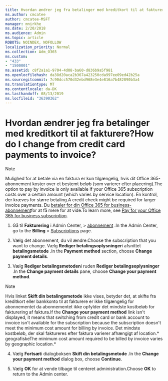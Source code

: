 ```yaml
---
title: Hvordan ændrer jeg fra betalinger med kreditkort til at fakturere?
ms.author: cmcatee
author: cmcatee-MSFT
manager: mnirkhe
ms.date: 2/20/2018
ms.audience: Admin
ms.topic: article
ROBOTS: NOINDEX, NOFOLLOW
localization_priority: Normal
ms.collection: Adm_O365
ms.custom:
- "433"
- "1500001"
ms.assetid: c8f2a1a1-9704-4d08-ba60-d836b9a5f981
ms.openlocfilehash: da38d20aca2b367a423250cda997ee09ed42b25a
ms.sourcegitcommit: 7c90dcc570d32ebd968e3e4e816a7b482890b3a4
ms.translationtype: MT
ms.contentlocale: da-DK
ms.lasthandoff: 08/13/2019
ms.locfileid: "36390362"
---
```

# <a name="how-do-i-change-from-credit-card-payments-to-invoice"></a><span data-ttu-id="7afed-102">Hvordan ændrer jeg fra betalinger med kreditkort til at fakturere?</span><span class="sxs-lookup"><span data-stu-id="7afed-102">How do I change from credit card payments to invoice?</span></span>

> [!NOTE]
> <span data-ttu-id="7afed-103">Mulighed for at betale via en faktura er kun tilgængelig, hvis dit Office 365-abonnement koster over et bestemt beløb (som varierer efter placering).</span><span class="sxs-lookup"><span data-stu-id="7afed-103">The option to pay by invoice is only available if your Office 365 subscription costs over a certain amount (which varies by service location).</span></span> <span data-ttu-id="7afed-104">En kontrol, der kræves for større betaling.</span><span class="sxs-lookup"><span data-stu-id="7afed-104">A credit check might be required for larger invoice payments.</span></span> <span data-ttu-id="7afed-105">Du [betaler for din Office 365 for business-abonnement](https://docs.microsoft.com/en-us/office365/admin/subscriptions-and-billing/pay-for-your-subscription)for at få mere for at vide.</span><span class="sxs-lookup"><span data-stu-id="7afed-105">To learn more, see [Pay for your Office 365 for business subscription](https://docs.microsoft.com/en-us/office365/admin/subscriptions-and-billing/pay-for-your-subscription).</span></span>
  
1. <span data-ttu-id="7afed-106">Gå til **Fakturering** i Admin Center, \> [abonnement](https://go.microsoft.com/fwlink/p/?linkid=842054) .</span><span class="sxs-lookup"><span data-stu-id="7afed-106">In the Admin Center, go to the **Billing** \> [Subscriptions](https://go.microsoft.com/fwlink/p/?linkid=842054) page.</span></span>

2. <span data-ttu-id="7afed-107">Vælg det abonnement, du vil ændre.</span><span class="sxs-lookup"><span data-stu-id="7afed-107">Choose the subscription that you want to change.</span></span> <span data-ttu-id="7afed-108">Vælg **Rediger betalingsoplysninger**i afsnittet **betalingsmetode** .</span><span class="sxs-lookup"><span data-stu-id="7afed-108">In the **Payment method** section, choose **Change payment details**.</span></span>

3. <span data-ttu-id="7afed-109">Vælg **Rediger betalingsmetoden**i ruden **Rediger betalingsoplysninger** .</span><span class="sxs-lookup"><span data-stu-id="7afed-109">In the **Change payment details** pane, choose **Change your payment method**.</span></span>

> [!NOTE]
> <span data-ttu-id="7afed-110">Hvis linket **Skift din betalingsmetode** ikke vises, betyder det, at skifte fra kreditkort eller bankkonto til at fakturere er ikke tilgængelig for abonnementet da abonnementet ikke opfylder det mindste kostbeløb for fakturering af faktura.</span><span class="sxs-lookup"><span data-stu-id="7afed-110">If the **Change your payment method** link isn't displayed, it means that switching from credit card or bank account to invoice isn't available for the subscription because the subscription doesn't meet the minimum cost amount for billing by invoice.</span></span> <span data-ttu-id="7afed-111">Det mindste kostbeløb, der skal faktureres efter faktura varierer afhængigt af location.\* geografiske</span><span class="sxs-lookup"><span data-stu-id="7afed-111">The minimum cost amount required to be billed by invoice varies by geographic location.\*</span></span>
  
4. <span data-ttu-id="7afed-112">Vælg **Fortsæt**i dialogboksen **Skift din betalingsmetode** .</span><span class="sxs-lookup"><span data-stu-id="7afed-112">In the **Change your payment method** dialog box, choose **Continue**.</span></span>

5. <span data-ttu-id="7afed-113">Vælg **OK** for at vende tilbage til centeret administration.</span><span class="sxs-lookup"><span data-stu-id="7afed-113">Choose **OK** to return to the Admin center.</span></span>